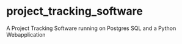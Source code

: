 # project_tracking_software
A Project Tracking Software running on Postgres SQL and a Python Webapplication
